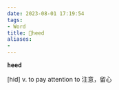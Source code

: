 ```yaml
---
date: 2023-08-01 17:19:54
tags: 
- Word
title: 📖heed
aliases: 
- 
---
```


<pre><strong>heed</strong></pre>

[hid]
v. to pay attention to 注意，留⼼
